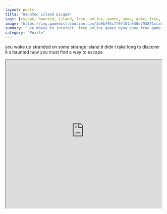 ```yaml
---
layout: posts
title: "Haunted Island Escape"
tags: [escape, haunted, island, free, online, games, oyna, game, free, games, play, play, games]
image: "https://img.gamedistribution.com/3b9b795c7f97451a940e793891cca0ff.jpg"
summary: "use mouse to interact  free online games oyna game free games play play games"
category: "Puzzle"
---
```


you woke up stranded on some strange island it didn t take long to discover it s haunted now you must find a way to escape

<iframe width="100%" height="480px;" src="https://flash.gamedistribution.com?game=3b9b795c7f97451a940e793891cca0ff"></iframe>